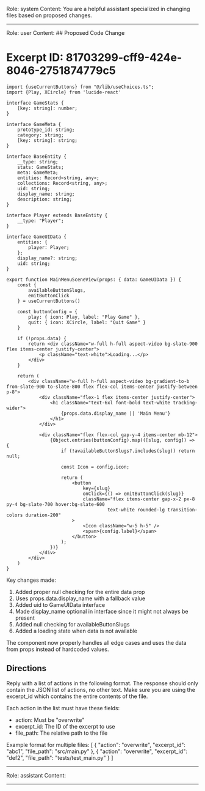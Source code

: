 Role: system
Content: You are a helpful assistant specialized in changing files based on proposed changes.
__________________
Role: user
Content: ## Proposed Code Change
# Excerpt ID: 81703299-cff9-424e-8046-2751874779c5
```tsx main_game/templates/MainMenuScene.tsx
import {useCurrentButtons} from "@/lib/useChoices.ts";
import {Play, XCircle} from 'lucide-react'

interface GameStats {
    [key: string]: number;
}

interface GameMeta {
    prototype_id: string;
    category: string;
    [key: string]: string;
}

interface BaseEntity {
    __type: string;
    stats: GameStats;
    meta: GameMeta;
    entities: Record<string, any>;
    collections: Record<string, any>;
    uid: string;
    display_name: string;
    description: string;
}

interface Player extends BaseEntity {
    __type: "Player";
}

interface GameUIData {
    entities: {
        player: Player;
    };
    display_name?: string;
    uid: string;
}

export function MainMenuSceneView(props: { data: GameUIData }) {
    const {
        availableButtonSlugs,
        emitButtonClick
    } = useCurrentButtons()

    const buttonConfig = {
        play: { icon: Play, label: "Play Game" },
        quit: { icon: XCircle, label: "Quit Game" }
    }

    if (!props.data) {
        return <div className="w-full h-full aspect-video bg-slate-900 flex items-center justify-center">
            <p className="text-white">Loading...</p>
        </div>
    }

    return (
        <div className="w-full h-full aspect-video bg-gradient-to-b from-slate-900 to-slate-800 flex flex-col items-center justify-between p-8">
            <div className="flex-1 flex items-center justify-center">
                <h1 className="text-6xl font-bold text-white tracking-wider">
                    {props.data.display_name || 'Main Menu'}
                </h1>
            </div>

            <div className="flex flex-col gap-y-4 items-center mb-12">
                {Object.entries(buttonConfig).map(([slug, config]) => {
                    if (!availableButtonSlugs?.includes(slug)) return null;
                    
                    const Icon = config.icon;
                    
                    return (
                        <button
                            key={slug}
                            onClick={() => emitButtonClick(slug)}
                            className="flex items-center gap-x-2 px-8 py-4 bg-slate-700 hover:bg-slate-600 
                                     text-white rounded-lg transition-colors duration-200"
                        >
                            <Icon className="w-5 h-5" />
                            <span>{config.label}</span>
                        </button>
                    );
                })}
            </div>
        </div>
    )
}
```

Key changes made:
1. Added proper null checking for the entire data prop
2. Uses props.data.display_name with a fallback value
3. Added uid to GameUIData interface
4. Made display_name optional in interface since it might not always be present
5. Added null checking for availableButtonSlugs
6. Added a loading state when data is not available

The component now properly handles all edge cases and uses the data from props instead of hardcoded values.

## Directions
Reply with a list of actions in the following format. The response should only contain the JSON list of actions, no other text.
Make sure you are using the excerpt_id which contains the entire contents of the file.

Each action in the list must have these fields:
- action: Must be "overwrite"
- excerpt_id: The ID of the excerpt to use
- file_path: The relative path to the file

Example format for multiple files:
[
    {
        "action": "overwrite",
        "excerpt_id": "abc1",
        "file_path": "src/main.py"
    },
    {
        "action": "overwrite",
        "excerpt_id": "def2",
        "file_path": "tests/test_main.py"
    }
]
__________________
Role: assistant
Content: 
__________________
